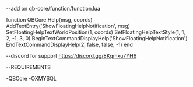 --add on qb-core/function/function.lua

function QBCore.Help(msg, coords) 
    AddTextEntry('ShowFloatingHelpNotification', msg) 
    SetFloatingHelpTextWorldPosition(1, coords) 
    SetFloatingHelpTextStyle(1, 1, 2, -1, 3, 0) 
    BeginTextCommandDisplayHelp('ShowFloatingHelpNotification') 
    EndTextCommandDisplayHelp(2, false, false, -1) 
end

--discord for suppprt 
    https://discord.gg/8Kqmxu7YH6

--REQUIREMENTS

-QBCore
-OXMYSQL
